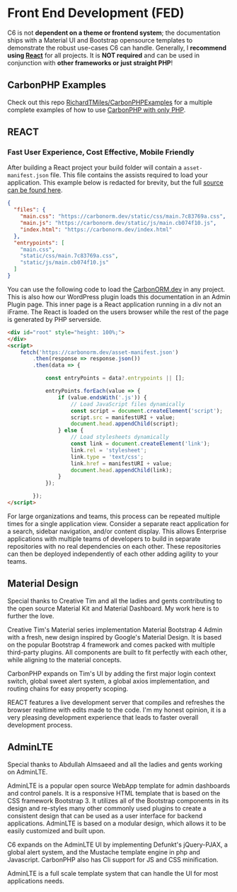 # Front End Development (FED)

C6 is not **dependent on a theme or frontend system**; the documentation ships with a Material UI and Bootstrap opensource templates to 
demonstrate the robust use-cases C6 can handle. Generally, I **recommend using [React](https://react.dev/)** for all projects. It is **NOT 
required** and can be used in conjunction with **other frameworks or just straight PHP**!

## CarbonPHP Examples

Check out this repo [RichardTMiles/CarbonPHPExamples](https://github.com/RichardTMiles/CarbonPHPExamples/) for a multiple 
complete examples of how to use [CarbonPHP with only PHP](https://github.com/RichardTMiles/CarbonPHPExamples/blob/main/connect.php).

## REACT
### Fast User Experience, Cost Effective, Mobile Friendly

After building a React project your build folder will contain a `asset-manifest.json` file. This file contains the assists
required to load your application. This example below is redacted for brevity, but the full [source can be found here](https://carbonorm.dev/asset-manifest.json).

```json 
{
  "files": {
    "main.css": "https://carbonorm.dev/static/css/main.7c83769a.css",
    "main.js": "https://carbonorm.dev/static/js/main.cb074f10.js",
    "index.html": "https://carbonorm.dev/index.html"
  },
  "entrypoints": [
    "main.css",
    "static/css/main.7c83769a.css",
    "static/js/main.cb074f10.js"
  ]
}
```

You can use the following code to load the [CarbonORM.dev](https://CarbonORM.dev/) in any project. This is also how our 
WordPress plugin loads this documentation in an Admin Plugin page. This inner page is a React application running in a 
div not an iFrame. The React is loaded on the users browser while the rest of the page is generated by PHP serverside.

```html
<div id="root" style="height: 100%;">
</div>
<script>
    fetch('https://carbonorm.dev/asset-manifest.json')
        .then(response => response.json())
        .then(data => {

            const entryPoints = data?.entrypoints || [];

            entryPoints.forEach(value => {
                if (value.endsWith('.js')) {
                    // Load JavaScript files dynamically
                    const script = document.createElement('script');
                    script.src = manifestURI + value;
                    document.head.appendChild(script);
                } else {
                    // Load stylesheets dynamically
                    const link = document.createElement('link');
                    link.rel = 'stylesheet';
                    link.type = 'text/css';
                    link.href = manifestURI + value;
                    document.head.appendChild(link);
                }
            });

        });
</script>
```

For large organizations and teams, this process can be repeated multiple times for a single application view. Consider a 
separate react application for a search, sidebar navigation, and/or content display. This allows Enterprise applications 
with multiple teams of developers to build in separate repositories with no real dependencies on each other. These 
repositories can then be deployed independently of each other adding agility to your teams.

## Material Design

Special thanks to Creative Tim and all the ladies and gents contributing to the open source Material Kit and Material Dashboard. My work here is to further the love.

Creative Tim's Material series implementation Material Bootstrap 4 Admin with a fresh, new design inspired by Google's Material Design. It is based on the popular Bootstrap 4 framework and comes packed with multiple third-party plugins. All components are built to fit perfectly with each other, while aligning to the material concepts.

CarbonPHP expands on Tim's UI by adding the first major login context switch, global sweet alert system, a global axios implementation, and routing chains for easy property scoping.

REACT features a live development server that compiles and refreshes the browser realtime with edits made to the code. I'm my honest opinion, it is a very pleasing development experience that leads to faster overall development process.


## AdminLTE

Special thanks to Abdullah Almsaeed and all the ladies and gents working on AdminLTE.

AdminLTE is a popular open source WebApp template for admin dashboards and control panels. It is a responsive HTML template that is based on the CSS framework Bootstrap 3. It utilizes all of the Bootstrap components in its design and re-styles many other commonly used plugins to create a consistent design that can be used as a user interface for backend applications. AdminLTE is based on a modular design, which allows it to be easily customized and built upon.

C6 expands on the AdminLTE UI by implementing Defunkt's jQuery-PJAX, a global alert system, and the Mustache template engine in php and Javascript. CarbonPHP also has Cli support for JS and CSS minification.

AdminLTE is a full scale template system that can handle the UI for most applications needs.


